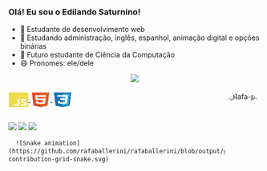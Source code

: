 ### Olá! Eu sou o Edilando Saturnino!

- 🔭 Estudante de desenvolvimento web
- 🌱 Estudando administração, inglês, espanhol, animação digital e opções binárias
- 💨 Futuro estudante de Ciência da Computação
- 😄 Pronomes: ele/dele

<div align="center">
  <a href="https://github.com/edilandosaturnino">
  <img height="180em" src="https://github-readme-stats.vercel.app/api?username=edilandosaturnino&show_icons=true&theme=dracula&include_all_commits=true&count_private=true"/>

    
</div>
  <div style="display: inline_block"><br>
  <img align="center" alt="Rafa-Js" height="30" width="40" src="https://raw.githubusercontent.com/devicons/devicon/master/icons/javascript/javascript-plain.svg">
  <img align="center" alt="Rafa-HTML" height="30" width="40" src="https://raw.githubusercontent.com/devicons/devicon/master/icons/html5/html5-original.svg">
  <img align="center" alt="Rafa-CSS" height="30" width="40" src="https://raw.githubusercontent.com/devicons/devicon/master/icons/css3/css3-original.svg">
  <img align="right" alt="Rafa-pic" height="150" style="border-radius:50px;" src="https://media.discordapp.net/attachments/850743714754330654/900897860890017803/imagem_2021-10-21_210607.png?width=417&height=417">
</div>
  
  ##
  
  <div> 
  <a href="https://www.instagram.com/edilandosaturnino/" target="_blank"><img src="https://img.shields.io/badge/-Instagram-%23E4405F?style=for-the-badge&logo=instagram&logoColor=white" target="_blank"></a>
 	<a href="https://www.twitch.tv/edilaando" target="_blank"><img src="https://img.shields.io/badge/Twitch-9146FF?style=for-the-badge&logo=twitch&logoColor=white" target="_blank"></a>
  <a href="https://www.linkedin.com/in/edilando/" target="_blank"><img src="https://img.shields.io/badge/-LinkedIn-%230077B5?style=for-the-badge&logo=linkedin&logoColor=white" target="_blank"></a> 
    
      ![Snake animation](https://github.com/rafaballerini/rafaballerini/blob/output/github-contribution-grid-snake.svg)

</div>
